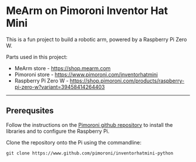 # MeArm on Pimoroni Inventor Hat Mini

This is a fun project to build a robotic arm, powered by a Raspberry Pi Zero W.

Parts used in this project:

* MeArm store - <https://shop.mearm.com>
* Pimoroni store - <https://www.pimoroni.com/inventorhatmini>
* Raspberry Pi Zero W - <https://shop.pimoroni.com/products/raspberry-pi-zero-w?variant=39458414264403>

---

## Prerequsites

Follow the instructions on the [Pimoroni github repository](https://www.github.com/pimoroni/inventorhatmini-python) to install the libraries and to configure the Raspberry Pi.

Clone the repository onto the Pi using the commandline:

`git clone https://www.github.com/pimoroni/inventorhatmini-python`

